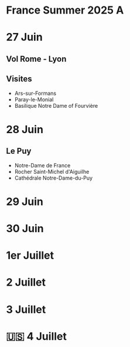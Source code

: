 # France Summer 2025 A
# 27 Juin
## Vol Rome - Lyon
## Visites
- Ars-sur-Formans
- Paray-le-Monial
- Basilique Notre Dame of Fourvière
# 28 Juin
## Le Puy
- Notre-Dame de France
- Rocher Saint-Michel d'Aiguilhe
- Cathédrale Notre-Dame-du-Puy
# 29 Juin
# 30 Juin
# 1er Juillet
# 2 Juillet
# 3 Juillet
# 🇺‍🇸 4 Juillet
